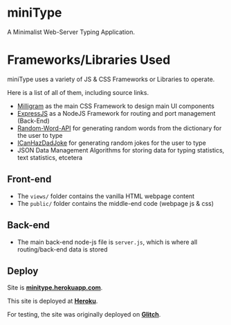 # miniType

A Minimalist Web-Server Typing Application.

# Frameworks/Libraries Used

miniType uses a variety of JS & CSS Frameworks or Libraries to operate.

Here is a list of all of them, including source links.

- [Milligram](https://milligram.io/) as the main CSS Framework to design main UI components
- [ExpressJS](https://expressjs.com/) as a NodeJS Framework for routing and port management (Back-End)
- [Random-Word-API](https://random-word-api.herokuapp.com/word?number=8) for generating random words from the dictionary for the user to type
- [ICanHazDadJoke](https://icanhazdadjoke.com/) for generating random jokes for the user to type
- JSON Data Management Algorithms for storing data for typing statistics, text statistics, etcetera

## Front-end

- The `views/` folder contains the vanilla HTML webpage content
- The `public/` folder contains the middle-end code (webpage js & css)

## Back-end

- The main back-end node-js file is `server.js`, which is where all routing/back-end data is stored

## Deploy

Site is [**minitype.herokuapp.com**](https://minitype.herokuapp.com/).

This site is deployed at [**Heroku**](https://heroku.com).

For testing, the site was originally deployed on [**Glitch**](https://glitch.com/).